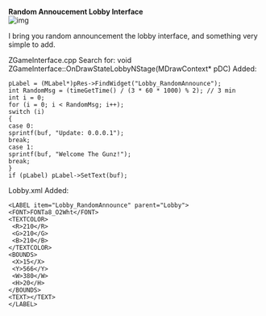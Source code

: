 <b>Random Annoucement Lobby Interface</b><br>
![img](https://i.imgur.com/LL9zM7H.png)

I bring you random announcement the lobby interface, and something very simple to add.

ZGameInterface.cpp
Search for: void ZGameInterface::OnDrawStateLobbyNStage(MDrawContext* pDC)
Added:

    pLabel = (MLabel*)pRes->FindWidget("Lobby_RandomAnnounce");
    int RandomMsg = (timeGetTime() / (3 * 60 * 1000) % 2); // 3 min 
    int i = 0;
    for (i = 0; i < RandomMsg; i++);
    switch (i)
    {
    case 0:
    sprintf(buf, "Update: 0.0.0.1");
    break;
    case 1:
    sprintf(buf, "Welcome The Gunz!");
    break;
    }
    if (pLabel) pLabel->SetText(buf);

Lobby.xml
Added:


    <LABEL item="Lobby_RandomAnnounce" parent="Lobby">
    <FONT>FONTa8_O2Wht</FONT>
    <TEXTCOLOR>
     <R>210</R>
     <G>210</G>
     <B>210</B>
    </TEXTCOLOR>
    <BOUNDS>
     <X>15</X>
     <Y>566</Y>
     <W>380</W>
     <H>20</H>
    </BOUNDS>
    <TEXT></TEXT>
    </LABEL> 
    
 
